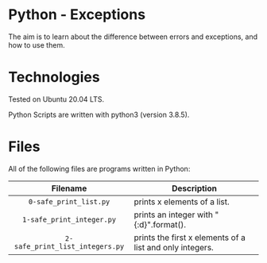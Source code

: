 # Python - Exceptions

The aim is to learn about the difference between errors and exceptions, and how to use them.

# Technologies

Tested on Ubuntu 20.04 LTS.

Python Scripts are written with python3 (version 3.8.5).

# Files

All of the following files are programs written in Python:

| Filename                       | Description
|:------------------------------:| -----------------------------------------------------------------------------------------
| `0-safe_print_list.py` | prints x elements of a list.
| `1-safe_print_integer.py` | prints an integer with "{:d}".format().
| `2-safe_print_list_integers.py` | prints the first x elements of a list and only integers.
